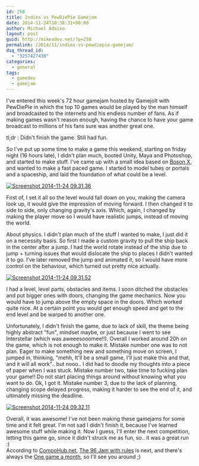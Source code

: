 ```yaml
---
id: 258
title: Indies vs PewDiePie Gamejam
date: 2014-11-24T10:38:31+00:00
author: Michael Adaixo
layout: post
guid: http://mikeadev.net/?p=258
permalink: /2014/11/indies-vs-pewdiepie-gamejam/
dsq_thread_id:
  - "3257427430"
categories:
  - general
tags:
  - gamedev
  - gamejam
---
```

I've entered this week's 72 hour gamejam hosted by Gamejolt with PewDiePie in which the top 10 games would be played by the man himself and broadcasted to the internets and his endless number of fans. As if making games wasn't reason enough, having the chance to have your game broadcast to millions of his fans sure was another great one. 

tl;dr : Didn't finish the game. Still had fun.

So I've put up some time to make a game this weekend, starting on friday night (16 hours late), I didn't plan much, booted Unity, Maya and Photoshop, and started to make stuff. I've came up with a small idea based on [Boson X](http://www.boson-x.com/), and wanted to make a fast paced game. I started to model tubes or portals and a spaceship, and laid the foundation of what could be a level. 

[<img src="http://mikeadev.net/content/img/Screenshot-2014-11-24-09.31.36.png" alt="Screenshot 2014-11-24 09.31.36" />](http://mikeadev.net/content/img/Screenshot-2014-11-24-09.31.36.png)

First of, I set it all so the level would fall down on you, making the camera look up, it would give the impression of moving forward. I then changed it to side to side, only changing gravity's axis. Which, again, I changed by making the player move so I would have realistic jumps, instead of moving the world.

About physics. I didn't plan much of the stuff I wanted to make, I just did it on a necessity basis. So first I made a custom gravity to pull the ship back in the center after a jump. I had the world rotate instead of the ship due to jump + turning issues that would dislocate the ship to places I didn't wanted it to go. I've later removed the jump and animated it, so I would have more control on the behaviour, which turned out pretty nice actually.

[<img src="http://mikeadev.net/content/img/Screenshot-2014-11-24-09.31.52.png" alt="Screenshot 2014-11-24 09.31.52" />](http://mikeadev.net/content/img/Screenshot-2014-11-24-09.31.52.png)

I had a level, level parts, obstacles and items. I soon ditched the obstacles and put bigger ones with doors, changing the game mechanics. Now you would have to jump above the empty space in the doors. Which worked quite nice. At a certain point you would get enough speed and get to the end level and be warped to another one.

Unfortunately, I didn't finish the game, due to lack of skill, the theme being highly abstract "fun", mindset maybe, or just because I went to see Interstellar (which was aweeesooomee!!). Overall I worked around 20h on the game, which is not enough to make it. Mistake number one was to not plan. Eager to make something new and something move on screen, I jumped in, thinking, "mehh, It'll be a small game, I'll just make this and that, and it will all work".. but nooo.. I did had to doodle my thoughts into a piece of paper when I was stuck. Mistake number two, take time to fucking plan your game!! Do not start placing things around without knowing what you want to do. Ok, I got it. Mistake number 3, due to the lack of planning, changing scope delayed progress, making it harder to see the end of it, and ultimately missing the deadline.

[<img src="http://mikeadev.net/content/img/Screenshot-2014-11-24-09.32.11-300x260.png" alt="Screenshot 2014-11-24 09.32.11" />](http://mikeadev.net/content/img/Screenshot-2014-11-24-09.32.11.png)

Overall, it was awesome! I've not been making these gamejams for some time and it felt great. I'm not sad I didn't finish it, because I've learned awesome stuff while making it. Now I guess, I'll enter the next competition, letting this game go, since it didn't struck me as fun, so.. it was a great run :)  
According to [CompoHub.net](http://compohub.net/), [The 96 Jam with rules](http://jams.gamejolt.io/The96h-Jam-withrules) is next, and there's always the [One game a month](http://www.onegameamonth.com/), so I'll see you around ;)